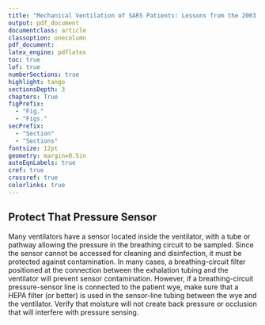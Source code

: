 ```yaml
---
title: "Mechanical Ventilation of SARS Patients: Lessons from the 2003 SARS Outbreak"
output: pdf_document
documentclass: article
classoption: onecolumn
pdf_document:
latex_engine: pdflatex
toc: true
lof: true
numberSections: true
highlight: tango
sectionsDepth: 3
chapters: True
figPrefix:
  - "Fig."
  - "Figs."
secPrefix:
  - "Section"
  - "Sections"
fontsize: 12pt
geometry: margin=0.5in
autoEqnLabels: true
cref: true
crossref: true
colorlinks: true
---
```


## Protect That Pressure Sensor

Many ventilators have a sensor located inside the ventilator, with a tube or pathway allowing the pressure in the breathing circuit to be sampled. Since the sensor cannot be accessed for cleaning and disinfection, it must be protected against contamination. In many cases, a breathing-circuit filter positioned at the connection between the exhalation tubing and the ventilator will prevent sensor contamination. However, if a breathing-circuit pressure-sensor line is connected to the patient wye, make sure that a HEPA filter (or better) is used in the sensor-line tubing between the wye and the ventilator. Verify that moisture will not create back pressure or occlusion that will interfere with pressure sensing.

